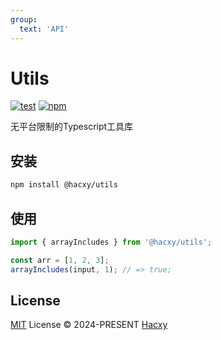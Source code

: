 ```yaml
---
group:
  text: 'API'
---
```


# Utils

[![test](https://github.com/hacxy/utils/workflows/Test/badge.svg?color=8187ff&labelColor=1b1b1f)](https://github.com/hacxy/utils/actions)
[![npm](https://img.shields.io/npm/v/@hacxy/utils?color=FFB6C1&labelColor=1b1b1f&label=npm)](https://www.npmjs.com/package/@hacxy/utils)

无平台限制的Typescript工具库

## 安装

```sh
npm install @hacxy/utils
```

## 使用

```ts
import { arrayIncludes } from '@hacxy/utils';

const arr = [1, 2, 3];
arrayIncludes(input, 1); // => true;
```

## License

[MIT](./LICENSE) License &copy; 2024-PRESENT [Hacxy](https://github.com/hacxy)
